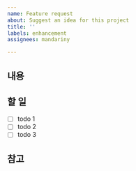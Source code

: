 ```yaml
---
name: Feature request
about: Suggest an idea for this project
title: ''
labels: enhancement
assignees: mandariny

---
```


## 내용


## 할 일

- [ ] todo 1
- [ ] todo 2
- [ ] todo 3 

##  참고
